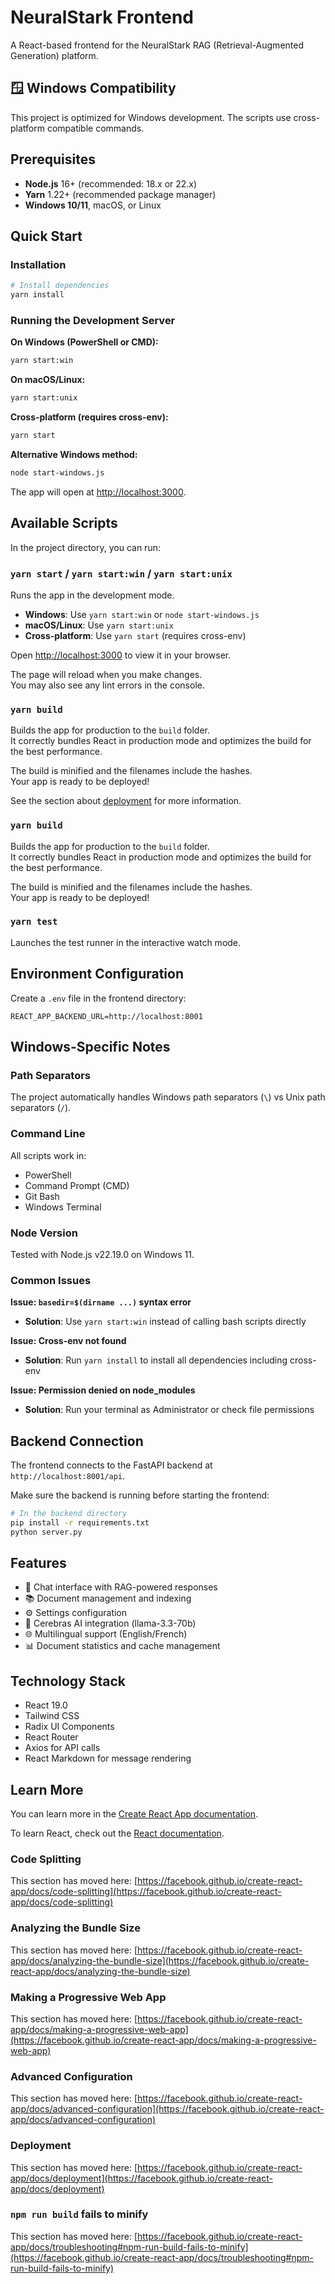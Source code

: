 # NeuralStark Frontend

A React-based frontend for the NeuralStark RAG (Retrieval-Augmented Generation) platform.

## 🪟 Windows Compatibility

This project is optimized for Windows development. The scripts use cross-platform compatible commands.

## Prerequisites

- **Node.js** 16+ (recommended: 18.x or 22.x)
- **Yarn** 1.22+ (recommended package manager)
- **Windows 10/11**, macOS, or Linux

## Quick Start

### Installation

```bash
# Install dependencies
yarn install
```

### Running the Development Server

**On Windows (PowerShell or CMD):**
```bash
yarn start:win
```

**On macOS/Linux:**
```bash
yarn start:unix
```

**Cross-platform (requires cross-env):**
```bash
yarn start
```

**Alternative Windows method:**
```bash
node start-windows.js
```

The app will open at [http://localhost:3000](http://localhost:3000).

## Available Scripts

In the project directory, you can run:

### `yarn start` / `yarn start:win` / `yarn start:unix`

Runs the app in the development mode.

- **Windows**: Use `yarn start:win` or `node start-windows.js`
- **macOS/Linux**: Use `yarn start:unix`
- **Cross-platform**: Use `yarn start` (requires cross-env)

Open [http://localhost:3000](http://localhost:3000) to view it in your browser.

The page will reload when you make changes.\
You may also see any lint errors in the console.

### `yarn build`

Builds the app for production to the `build` folder.\
It correctly bundles React in production mode and optimizes the build for the best performance.

The build is minified and the filenames include the hashes.\
Your app is ready to be deployed!

See the section about [deployment](https://facebook.github.io/create-react-app/docs/deployment) for more information.

### `yarn build`

Builds the app for production to the `build` folder.\
It correctly bundles React in production mode and optimizes the build for the best performance.

The build is minified and the filenames include the hashes.\
Your app is ready to be deployed!

### `yarn test`

Launches the test runner in the interactive watch mode.

## Environment Configuration

Create a `.env` file in the frontend directory:

```env
REACT_APP_BACKEND_URL=http://localhost:8001
```

## Windows-Specific Notes

### Path Separators
The project automatically handles Windows path separators (`\`) vs Unix path separators (`/`).

### Command Line
All scripts work in:
- PowerShell
- Command Prompt (CMD)
- Git Bash
- Windows Terminal

### Node Version
Tested with Node.js v22.19.0 on Windows 11.

### Common Issues

**Issue: `basedir=$(dirname ...)` syntax error**
- **Solution**: Use `yarn start:win` instead of calling bash scripts directly

**Issue: Cross-env not found**
- **Solution**: Run `yarn install` to install all dependencies including cross-env

**Issue: Permission denied on node_modules**
- **Solution**: Run your terminal as Administrator or check file permissions

## Backend Connection

The frontend connects to the FastAPI backend at `http://localhost:8001/api`.

Make sure the backend is running before starting the frontend:

```bash
# In the backend directory
pip install -r requirements.txt
python server.py
```

## Features

- 💬 Chat interface with RAG-powered responses
- 📚 Document management and indexing
- ⚙️ Settings configuration
- 🤖 Cerebras AI integration (llama-3.3-70b)
- 🌐 Multilingual support (English/French)
- 📊 Document statistics and cache management

## Technology Stack

- React 19.0
- Tailwind CSS
- Radix UI Components
- React Router
- Axios for API calls
- React Markdown for message rendering

## Learn More

You can learn more in the [Create React App documentation](https://facebook.github.io/create-react-app/docs/getting-started).

To learn React, check out the [React documentation](https://reactjs.org/).

### Code Splitting

This section has moved here: [https://facebook.github.io/create-react-app/docs/code-splitting](https://facebook.github.io/create-react-app/docs/code-splitting)

### Analyzing the Bundle Size

This section has moved here: [https://facebook.github.io/create-react-app/docs/analyzing-the-bundle-size](https://facebook.github.io/create-react-app/docs/analyzing-the-bundle-size)

### Making a Progressive Web App

This section has moved here: [https://facebook.github.io/create-react-app/docs/making-a-progressive-web-app](https://facebook.github.io/create-react-app/docs/making-a-progressive-web-app)

### Advanced Configuration

This section has moved here: [https://facebook.github.io/create-react-app/docs/advanced-configuration](https://facebook.github.io/create-react-app/docs/advanced-configuration)

### Deployment

This section has moved here: [https://facebook.github.io/create-react-app/docs/deployment](https://facebook.github.io/create-react-app/docs/deployment)

### `npm run build` fails to minify

This section has moved here: [https://facebook.github.io/create-react-app/docs/troubleshooting#npm-run-build-fails-to-minify](https://facebook.github.io/create-react-app/docs/troubleshooting#npm-run-build-fails-to-minify)
